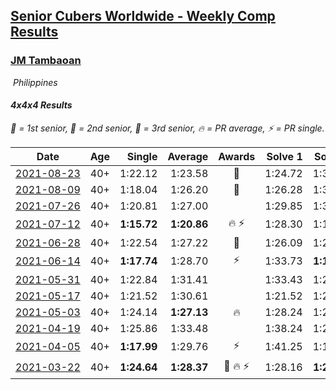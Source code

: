 <style>table {white-space: nowrap;}</style>
<link rel="stylesheet" type="text/css" href="/scw-comp/css/flags.css" />

## [Senior Cubers Worldwide - Weekly Comp Results](/scw-comp/results/)
### [JM Tambaoan](README.md)

<i class="flag flag-PH" />&nbsp;Philippines

#### 4x4x4 Results

<span style="white-space: nowrap;">🥇 = 1st senior</span>, <span style="white-space: nowrap;">🥈 = 2nd senior</span>, <span style="white-space: nowrap;">🥉 = 3rd senior</span>, <span style="white-space: nowrap;">🔥 = PR average</span>, <span style="white-space: nowrap;">⚡ = PR single</span>.

| Date | Age | Single | Average | Awards | Solve 1 | Solve 2 | Solve 3 | Solve 4 | Solve 5 | Video |
| :--: | :--: | --: | --: | :--: | --: | --: | --: | --: | --: | :-- |
| [2021-08-23](../../results/2021-08-23/444.md) | 40+ | 1:22.12 | 1:23.58 | 🥉 | 1:24.72 | 1:33.32 | 1:23.67 | 1:22.34 | 1:22.12 | [Desktop](https://www.facebook.com/events/1108693076205590/permalink/1117524145322483) / [Mobile](https://m.facebook.com/events/1108693076205590?view=permalink&id=1117524145322483) |
| [2021-08-09](../../results/2021-08-09/444.md) | 40+ | 1:18.04 | 1:26.20 | 🥈 | 1:26.28 | 1:33.84 | 1:18.04 | 1:34.20 | 1:18.49 | [Desktop](https://www.facebook.com/events/2863148610663733/permalink/2872619099716684) / [Mobile](https://m.facebook.com/events/2863148610663733?view=permalink&id=2872619099716684) |
| [2021-07-26](../../results/2021-07-26/444.md) | 40+ | 1:20.81 | 1:27.00 |  | 1:29.85 | 1:38.36 | 1:20.81 | 1:29.86 | 1:21.28 | [Desktop](https://www.facebook.com/events/210838191047415/permalink/220305530100681) / [Mobile](https://m.facebook.com/events/210838191047415?view=permalink&id=220305530100681) |
| [2021-07-12](../../results/2021-07-12/444.md) | 40+ | **1:15.72** | **1:20.86** | 🔥 ⚡ | 1:28.30 | 1:16.96 | **1:15.72** | 1:17.33 | 1:47.60 | [Desktop](https://www.facebook.com/events/3019269651530977/permalink/3052636694860939) / [Mobile](https://m.facebook.com/events/3019269651530977?view=permalink&id=3052636694860939) |
| [2021-06-28](../../results/2021-06-28/444.md) | 40+ | 1:22.54 | 1:27.22 | 🥉 | 1:26.09 | 1:27.27 | 1:22.54 | 1:28.31 | 1:44.24 | [Desktop](https://www.facebook.com/events/248738199926629/permalink/256187879181661) / [Mobile](https://m.facebook.com/events/248738199926629?view=permalink&id=256187879181661) |
| [2021-06-14](../../results/2021-06-14/444.md) | 40+ | **1:17.74** | 1:28.70 | ⚡ | 1:33.73 | **1:17.74** | 1:30.96 | 1:37.74 | 1:21.40 | [Desktop](https://www.facebook.com/events/833966864162581/permalink/840905003468767) / [Mobile](https://m.facebook.com/events/833966864162581?view=permalink&id=840905003468767) |
| [2021-05-31](../../results/2021-05-31/444.md) | 40+ | 1:22.84 | 1:31.41 |  | 1:33.43 | 1:22.84 | 1:35.76 | 1:26.81 | 1:34.00 | [Desktop](https://www.facebook.com/events/1677723082618127/permalink/1686632771727158) / [Mobile](https://m.facebook.com/events/1677723082618127?view=permalink&id=1686632771727158) |
| [2021-05-17](../../results/2021-05-17/444.md) | 40+ | 1:21.52 | 1:30.61 |  | 1:21.52 | 1:24.78 | 1:39.28 | 1:38.76 | 1:28.30 | [Desktop](https://www.facebook.com/events/373354890741855/permalink/379058230171521) / [Mobile](https://m.facebook.com/events/373354890741855?view=permalink&id=379058230171521) |
| [2021-05-03](../../results/2021-05-03/444.md) | 40+ | 1:24.14 | **1:27.13** | 🔥 | 1:28.24 | 1:27.59 | 1:50.68 | 1:24.14 | 1:25.56 | [Desktop](https://www.facebook.com/events/158701836186375/permalink/163773142345911) / [Mobile](https://m.facebook.com/events/158701836186375?view=permalink&id=163773142345911) |
| [2021-04-19](../../results/2021-04-19/444.md) | 40+ | 1:25.86 | 1:33.48 |  | 1:38.24 | 1:26.33 | 1:40.50 | 1:25.86 | 1:35.86 | [Desktop](https://www.facebook.com/events/1009195762821458/permalink/1014368565637511) / [Mobile](https://m.facebook.com/events/1009195762821458?view=permalink&id=1014368565637511) |
| [2021-04-05](../../results/2021-04-05/444.md) | 40+ | **1:17.99** | 1:29.76 | ⚡ | 1:41.25 | 1:18.79 | 1:29.24 | 1:41.35 | **1:17.99** | [Desktop](https://www.facebook.com/events/2619499895016321/permalink/2623960291236948) / [Mobile](https://m.facebook.com/events/2619499895016321?view=permalink&id=2623960291236948) |
| [2021-03-22](../../results/2021-03-22/444.md) | 40+ | **1:24.64** | **1:28.37** | 🥉 🔥 ⚡ | 1:28.16 | **1:24.64** | 2:07.20 | 1:26.93 | 1:30.01 | [Desktop](https://www.facebook.com/events/2537500386546221/permalink/2540749969554596) / [Mobile](https://m.facebook.com/events/2537500386546221?view=permalink&id=2540749969554596) |


<!-- Global site tag (gtag.js) - Google Analytics -->
<script async src="https://www.googletagmanager.com/gtag/js?id=UA-86348435-3"></script>
<script>window.dataLayer = window.dataLayer || []; function gtag() {dataLayer.push(arguments);} gtag('js', new Date()); gtag('config', 'UA-86348435-3');</script>
